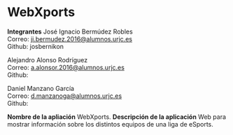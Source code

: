 # WebXports
**Integrantes** 
José Ignacio Bermúdez Robles   
Correo: ji.bermudez.2016@alumnos.urjc.es    
Github: josbernikon

Alejandro Alonso Rodríguez     
Correo: a.alonsor.2016@alumnos.urjc.es      
Github: 

Daniel Manzano García          
Correo: d.manzanoga@alumnos.urjc.es         
Github:

**Nombre de la apliación** 
WebXports.
**Descripción de la aplicación**
Web para mostrar información sobre los distintos equipos de una liga de eSports.

